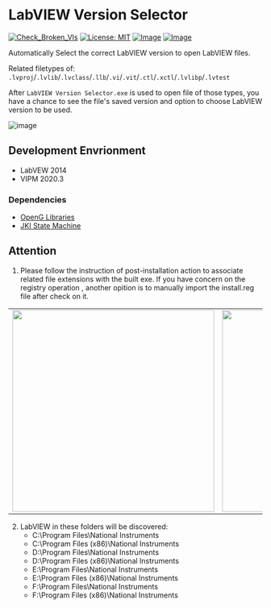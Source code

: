 LabVIEW Version Selector
===================================

[![Check_Broken_VIs](https://github.com/NEVSTOP-LAB/LabVIEW-Version-Selector/actions/workflows/Check_Broken_VIs.yml/badge.svg)](https://github.com/NEVSTOP-LAB/LabVIEW-Version-Selector/actions/workflows/Check_Broken_VIs.yml)
[![License: MIT](https://img.shields.io/badge/License-MIT-yellow.svg)](https://opensource.org/licenses/MIT)
[![Image](https://www.vipm.io/package/labview_version_selector/badge.svg?metric=installs)](https://www.vipm.io/package/labview_version_selector/)
[![Image](https://www.vipm.io/package/labview_version_selector/badge.svg?metric=stars)](https://www.vipm.io/package/labview_version_selector/)

Automatically Select the correct LabVIEW version to open LabVIEW files.

Related filetypes of: `.lvproj`/`.lvlib`/`.lvclass`/`.llb`/`.vi`/`.vit`/`.ctl`/`.xctl`/`.lvlibp`/`.lvtest`

After `LabVIEW Version Selector.exe` is used to open file of those types, you have a chance to see the file's saved version and option to choose LabVIEW version to be used.

![image](https://user-images.githubusercontent.com/8196752/198526226-0ca079f3-e9c1-41de-b14c-12358854a554.png)

## Development Envrionment

 - LabVEW 2014
 - VIPM 2020.3

### Dependencies

 - [OpenG Libraries](http://sine.ni.com/nips/cds/view/p/lang/zhs/nid/209027)
 - [JKI State Machine](https://github.com/JKISoftware/JKI-State-Machine)

## Attention

   1. Please follow the instruction of post-installation action to associate related file extensions with the built exe. If you have concern on the registry operation , another opition is to manually import the install.reg file after check on it.

   <table><tr>
   <td><img src=https://user-images.githubusercontent.com/8196752/198864067-595e8bd5-96bf-4269-9d45-c72a9979ebca.png width=400px /></td>
   <td><img src=https://user-images.githubusercontent.com/8196752/198864102-0ac8998f-77b5-4925-8ffa-20fb20ebb6bd.png width=400px /></td>
   </tr></table>

   2. LabVIEW in these folders will be discovered:
         - C:\Program Files\National Instruments
         - C:\Program Files (x86)\National Instruments
         - D:\Program Files\National Instruments
         - D:\Program Files (x86)\National Instruments
         - E:\Program Files\National Instruments
         - E:\Program Files (x86)\National Instruments
         - F:\Program Files\National Instruments
         - F:\Program Files (x86)\National Instruments

